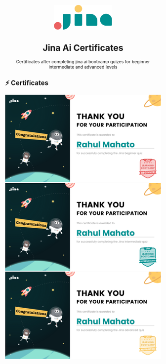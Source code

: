 <p align="center">
    <img  height="80" src="./img/logo.svg">
  </a>
</p>
<h1 align="center">Jina Ai Certificates</h1>
<div align="center">
  Certificates after completing jina ai bootcamp quizes for beginner intermediate and advanced levels
</div>


## ⚡️  Certificates


![ss1](./img/beginner-certificate.jpg)
![ss2](./img/intermediate-certificate.jpg)
![ss3](./img/advanced-certificate.jpg)




